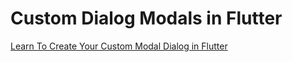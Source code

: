 # Custom Dialog Modals in Flutter
[Learn To Create Your Custom Modal Dialog in Flutter]( https://newcodingera.com/custom-dialog-in-flutter/)

